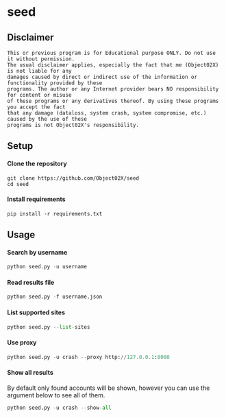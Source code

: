 # seed

## Disclaimer
```
This or previous program is for Educational purpose ONLY. Do not use it without permission. 
The usual disclaimer applies, especially the fact that me (Object02X) is not liable for any 
damages caused by direct or indirect use of the information or functionality provided by these 
programs. The author or any Internet provider bears NO responsibility for content or misuse 
of these programs or any derivatives thereof. By using these programs you accept the fact 
that any damage (dataloss, system crash, system compromise, etc.) caused by the use of these 
programs is not Object02X's responsibility.
```

## Setup

#### Clone the repository
```shell
git clone https://github.com/Object02X/seed
cd seed
```

#### Install requirements
```shell
pip install -r requirements.txt
```

## Usage

#### Search by username
```python
python seed.py -u username
```
#### Read results file
```python
python seed.py -f username.json
```
#### List supported sites
```python
python seed.py --list-sites
```
#### Use proxy
```python
python seed.py -u crash --proxy http://127.0.0.1:8080
```
#### Show all results
By default only found accounts will be shown, however you can use the argument below to see all of them.
```python
python seed.py -u crash --show-all
```
